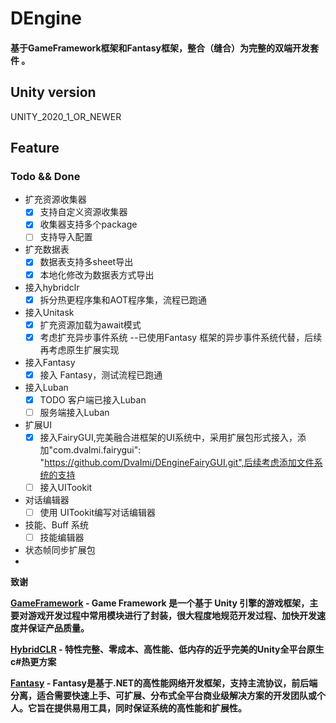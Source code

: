 # DEngine

#### 基于GameFramework框架和Fantasy框架，整合（缝合）为完整的双端开发套件 。

## Unity version

UNITY_2020_1_OR_NEWER

## Feature

### Todo && Done

- 扩充资源收集器
    - [x] 支持自定义资源收集器
    - [x] 收集器支持多个package
    - [ ] 支持导入配置
- 扩充数据表
    - [x] 数据表支持多sheet导出
    - [x] 本地化修改为数据表方式导出
- 接入hybridclr
    - [x] 拆分热更程序集和AOT程序集，流程已跑通
- 接入Unitask
    - [x] 扩充资源加载为await模式
    - [x] 考虑扩充异步事件系统 --已使用Fantasy 框架的异步事件系统代替，后续再考虑原生扩展实现
- 接入Fantasy
    - [x] 接入 Fantasy，测试流程已跑通
- 接入Luban
    - [x] TODO 客户端已接入Luban
    - [ ] 服务端接入Luban
- 扩展UI
    - [x] 接入FairyGUI,完美融合进框架的UI系统中，采用扩展包形式接入，添加"com.dvalmi.fairygui": "https://github.com/DvaImi/DEngineFairyGUI.git",后续考虑添加文件系统的支持
    - [ ] 接入UITookit
- 对话编辑器
    - [ ] 使用 UITookit编写对话编辑器
- 技能、Buff 系统
    - [ ] 技能编辑器
- 状态帧同步扩展包
-

<strong>致谢

<a href="https://github.com/EllanJiang/GameFramework.git"><strong>GameFramework</strong></a> - Game Framework 是一个基于
Unity 引擎的游戏框架，主要对游戏开发过程中常用模块进行了封装，很大程度地规范开发过程、加快开发速度并保证产品质量。

<a href="https://github.com/focus-creative-games/hybridclr"><strong>HybridCLR</strong></a> -
特性完整、零成本、高性能、低内存的近乎完美的Unity全平台原生c#热更方案

<a href="https://github.com/qq362946/Fantasy.git"><strong>Fantasy</strong></a> -
Fantasy是基于.NET的高性能网络开发框架，支持主流协议，前后端分离，适合需要快速上手、可扩展、分布式全平台商业级解决方案的开发团队或个人。它旨在提供易用工具，同时保证系统的高性能和扩展性。

